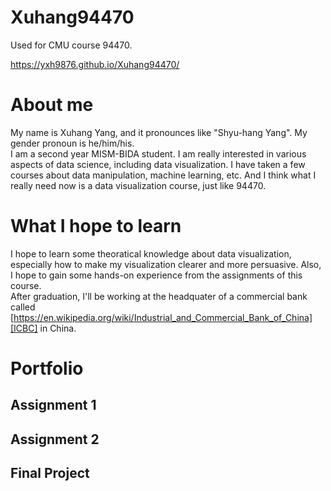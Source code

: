 # Xuhang94470
Used for CMU course 94470.


https://yxh9876.github.io/Xuhang94470/


# About me
My name is Xuhang Yang, and it pronounces like "Shyu-hang Yang". My gender pronoun is he/him/his.  
I am a second year MISM-BIDA student. I am really interested in various aspects of data science, including data visualization. I have taken a few courses about data manipulation, machine learning, etc. And I think what I really need now is a data visualization course, just like 94470.


# What I hope to learn
I hope to learn some theoratical knowledge about data visualization, especially how to make my visualization clearer and more persuasive. Also, I hope to gain some hands-on experience from the assignments of this course.  
After graduation, I'll be working at the headquater of a commercial bank called [https://en.wikipedia.org/wiki/Industrial_and_Commercial_Bank_of_China][ICBC] in China. 

# Portfolio


## Assignment 1

## Assignment 2


## Final Project
